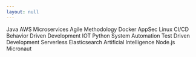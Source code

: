 ```yaml
---
layout: null
---
```

Java
AWS
Microservices
Agile Methodology
Docker
AppSec
Linux
CI/CD
Behavior Driven Development
IOT
Python
System Automation
Test Driven Development
Serverless
Elasticsearch
Artificial Intelligence
Node.js
Micronaut